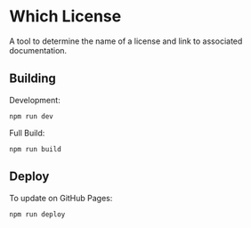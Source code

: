 # Which License

A tool to determine the name of a license and link to associated documentation.


## Building

Development:

    npm run dev

Full Build:

    npm run build

## Deploy

To update on GitHub Pages:

    npm run deploy


